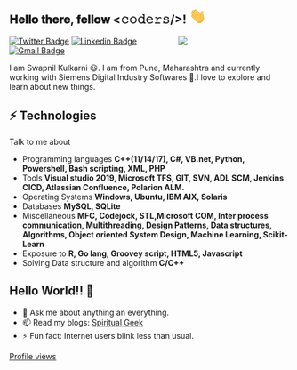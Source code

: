 <h2> 𝐇𝐞𝐥𝐥𝐨 𝐭𝐡𝐞𝐫𝐞, 𝐟𝐞𝐥𝐥𝐨𝐰 <𝚌𝚘𝚍𝚎𝚛𝚜/>! <img src="https://raw.githubusercontent.com/ABSphreak/ABSphreak/master/gifs/Hi.gif" width="30px"></h2>

<img align='right' src='https://user-images.githubusercontent.com/5713670/87202985-820dcb80-c2b6-11ea-9f56-7ec461c497c3.gif' width='200"'>

[![Twitter Badge](https://img.shields.io/badge/-@swapnilkul-1ca0f1?style=flat-square&labelColor=1ca0f1&logo=twitter&logoColor=white&link=https://twitter.com/swapnilkul)](https://twitter.com/swapnilkul) [![Linkedin Badge](https://img.shields.io/badge/-swapnilkul-blue?style=flat-square&logo=Linkedin&logoColor=white&link=https://www.linkedin.com/in/swapnilkul/)](https://www.linkedin.com/in/swapnilkul/) 
[![Gmail Badge](https://img.shields.io/badge/-kulkarni.swapnil.v@gmail.com-c14438?style=flat-square&logo=Gmail&logoColor=white&link=mailto:kulkarni.swapnil.v@gmail.com)](mailto:kulkarni.swapnil.v@gmail.com)

I am Swapnil Kulkarni 😃. I am from Pune, Maharashtra and currently working with Siemens Digital Industry Softwares 🏫.I love to explore and learn about new things.

## ⚡ Technologies
Talk to me about
- Programming languages **C++(11/14/17), C#, VB.net, Python, Powershell, Bash scripting, XML, PHP**
- Tools​ **Visual studio 2019, Microsoft TFS, GIT, SVN, ADL SCM, Jenkins CICD, Atlassian Confluence, Polarion ALM.**
- Operating Systems **Windows, Ubuntu, IBM AIX, Solaris**
- Databases​ **MySQL, SQLite**
- Miscellaneous​ **MFC, Codejock, STL,Microsoft COM, Inter process communication, Multithreading, Design Patterns,
Data structures, Algorithms, Object oriented System Design, Machine Learning, Scikit-Learn**
- Exposure to​ **R, Go lang, Groovey script, HTML5, Javascript**
- Solving Data structure and algorithm **C/C++**
## Hello World!! 🤔
- 💬 Ask me about anything an everything.
- 📫 Read my blogs: [Spiritual Geek](https://spiritual-geek.github.io/)
- ⚡ Fun fact: Internet users blink less than usual.

[Profile views](https://gpvc.arturio.dev/swapnilkul)

